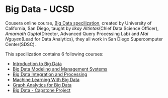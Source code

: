 # Big Data - UCSD

Cousera online course, [Big Data specilization][Big Data specilization], created 
by University of California, San Diego, taught by _Ilkay Altintas_(Chief Data 
Science Officer), _Amarnath Gupta_(Director, Advanced Query Processing Lab) and 
_Mai Nguyen_(Lead for Data Analytics), they all work in San Diego Supercomputer 
Center(SDSC).

This specilization contains 6 following courses:

- [Introduction to Big Data][Introduction]
- [Big Data Modeling and Management Systems][Management]
- [Big Data Integration and Processing][Integration and Processing]
- [Machine Learning With Big Data][Machine Learning]
- [Graph Analytics for Big Data][Graph Analytics]
- [Big Data - Capstone Project][project]

[Big Data specilization]: https://www.coursera.org/specializations/big-data
[Introduction]: https://www.coursera.org/learn/big-data-introduction
[Management]: https://www.coursera.org/learn/big-data-management
[Integration and Processing]: https://www.coursera.org/learn/big-data-integration-processing
[Machine Learning]: https://www.coursera.org/learn/big-data-machine-learning
[Graph Analytics]: https://www.coursera.org/learn/big-data-graph-analytics
[project]: https://www.coursera.org/learn/big-data-project
